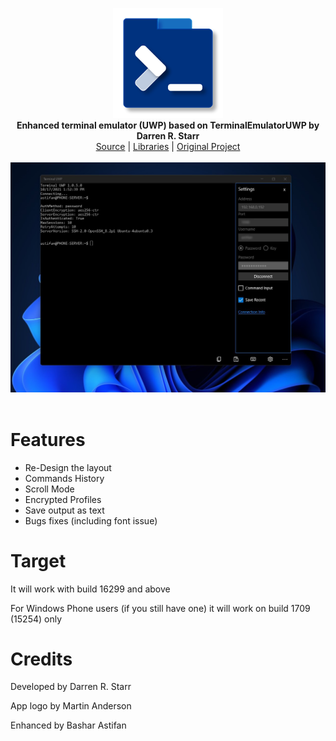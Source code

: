 <p align="center">
  <img src="assets/logo.png" width="176"><br>
  <b>Enhanced terminal emulator (UWP) based on TerminalEmulatorUWP by Darren R. Starr</b><br>
  <a href="./src">Source</a> |
  <a href="./src/3rdparty/SSH.NET">Libraries</a> |
  <a href="https://github.com/darrenstarr/TerminalEmulatorUWP">Original Project</a> 
  <br><br>
  <img src="assets/screen.jpg"><br><br>
</p>


# Features

- Re-Design the layout
- Commands History
- Scroll Mode
- Encrypted Profiles
- Save output as text
- Bugs fixes (including font issue)


# Target

It will work with build 16299 and above

For Windows Phone users (if you still have one) it will work on build 1709 (15254) only

# Credits

Developed by Darren R. Starr

App logo by Martin Anderson

Enhanced by Bashar Astifan